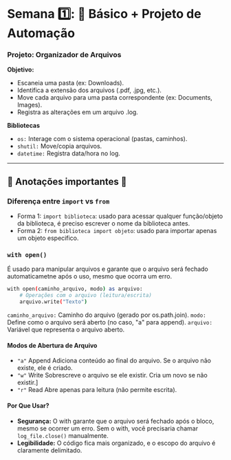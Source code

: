 # Semana 1️⃣: 🐍 Básico + Projeto de Automação

### Projeto: Organizador de Arquivos
**Objetivo:**
- Escaneia uma pasta (ex: Downloads).
- Identifica a extensão dos arquivos (.pdf, .jpg, etc.).
- Move cada arquivo para uma pasta correspondente (ex: Documents, Images).
- Registra as alterações em um arquivo .log.

**Bibliotecas**
- `os:` Interage com o sistema operacional (pastas, caminhos).
- `shutil:` Move/copia arquivos.
- `datetime:` Registra data/hora no log.

<hr>

## 📝 Anotações importantes 📝

### Diferença entre `import` vs `from`

- Forma 1: `import biblioteca`: usado para acessar qualquer função/objeto da biblioteca, é preciso escrever o nome da biblioteca antes.
- Forma 2: `from biblioteca import objeto`: usado para importar apenas um objeto especifico.

### `with open()`
É usado para manipular arquivos e garante que o arquivo será fechado automaticametne após o uso, mesmo que ocorra um erro. 

```bash
with open(caminho_arquivo, modo) as arquivo:
    # Operações com o arquivo (leitura/escrita)
    arquivo.write("Texto")
```

`caminho_arquivo:` Caminho do arquivo (gerado por os.path.join).
`modo:` Define como o arquivo será aberto (no caso, "a" para append).
`arquivo:` Variável que representa o arquivo aberto.

#### Modos de Abertura de Arquivo
- `"a"`	Append	Adiciona conteúdo ao final do arquivo. Se o arquivo não existe, ele é criado.
- `"w"`	Write	Sobrescreve o arquivo se ele existir. Cria um novo se não existir.]
- `"r"`	Read	Abre apenas para leitura (não permite escrita).

#### Por Que Usar?
- **Segurança:** O with garante que o arquivo será fechado após o bloco, mesmo se ocorrer um erro. Sem o with, você precisaria chamar `log_file.close()` manualmente.
- **Legibilidade:** O código fica mais organizado, e o escopo do arquivo é claramente delimitado.
